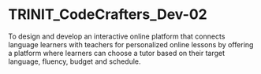 # TRINIT_CodeCrafters_Dev-02
To design and develop an interactive online platform that connects language learners with teachers for personalized online lessons by offering a platform where learners can choose a tutor based on their target language, fluency, budget and schedule.
